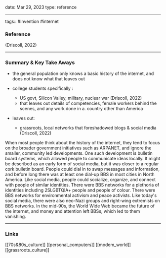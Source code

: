 date: Mar 29, 2023
type: reference

---
tags:: #invention #internet 

### Reference 
(Driscoll, 2022)

---

### Summary & Key Take Aways
- the general population only knows a basic history of the internet, and does not know what that leaves out

- college students specifically :
	- US govt, Silicon Valley, military, nuclear war (Driscoll, 2022)
	- that leaves out details of competencies, female workers behind the scenes, and any work done in a. country other than America

- leaves out: 
	- grassroots, local networks that foreshadowed blogs & social media (Driscoll, 2022)


When most people think about the history of the internet, they tend to focus on the broader government initiatives such as ARPANET, and ignore the smaller, community led developments. One such development is bulletin board systems, which allowed people to communicate ideas locally. It might be described as an early form of social media, but it was closer to a regular cork bulletin board. People could dial in to swap messages and information, and before long there was at least one dial-up BBS in most cities in North America. 
Like social media, people could socialize, organize, and connect with people of similar identities. There were BBS networks for a plethoria of identities including 2SLGBTQIA+ people and people of colour. There were BBS networks for environmental activism and peace activists. Like today's social media, there were also neo-Nazi groups and right-wing extremists on BBS networks. In the mid-90s, the World Wide Web became the future of the internet, and money and attention left BBSs, which led to them vanishing. 


--- 

### Links
[[70s&80s_culture]]
[[personal_computers]]
[[modem_world]]
[[grassroots_culture]]
